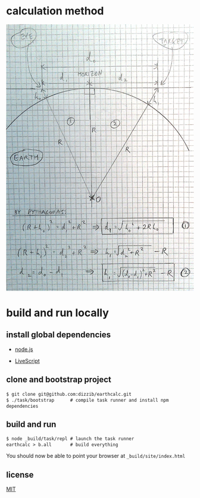 # calculation method

![calculation method](./calc-method.png)

# build and run locally

## install global dependencies

* [node.js][nodejs]

* [LiveScript][LiveScript]

## clone and bootstrap project

    $ git clone git@github.com:dizzib/earthcalc.git
    $ ./task/bootstrap      # compile task runner and install npm dependencies

## build and run

    $ node _build/task/repl # launch the task runner
    earthcalc > b.all       # build everything

You should now be able to point your browser at `_build/site/index.html`

## license

[MIT](./LICENSE)

[LiveScript]: http://livescript.net/#installation
[nodejs]: http://nodejs.org/download/
[repo]: https://github.com/dizzib/earthcalc
